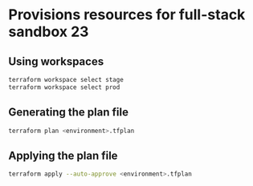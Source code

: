 # Provisions resources for full-stack sandbox 23

## Using workspaces

```bash
terraform workspace select stage
terraform workspace select prod
```

## Generating the plan file

```bash
terraform plan <environment>.tfplan
```

## Applying the plan file

```bash
terraform apply --auto-approve <environment>.tfplan
```